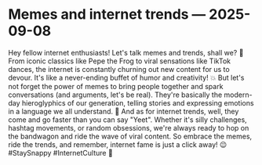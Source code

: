 # Memes and internet trends — 2025-09-08

Hey fellow internet enthusiasts! Let's talk memes and trends, shall we? 🌟 From iconic classics like Pepe the Frog to viral sensations like TikTok dances, the internet is constantly churning out new content for us to devour. It's like a never-ending buffet of humor and creativity! 💥 But let's not forget the power of memes to bring people together and spark conversations (and arguments, let's be real). They're basically the modern-day hieroglyphics of our generation, telling stories and expressing emotions in a language we all understand. 🙌 And as for internet trends, well, they come and go faster than you can say "Yeet". Whether it's silly challenges, hashtag movements, or random obsessions, we're always ready to hop on the bandwagon and ride the wave of viral content. So embrace the memes, ride the trends, and remember, internet fame is just a click away! 😉 #StaySnappy #InternetCulture 🚀